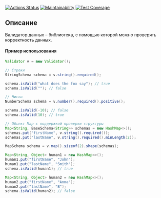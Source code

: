 [![Actions Status](https://github.com/ean3ena/java-project-78/actions/workflows/hexlet-check.yml/badge.svg)](https://github.com/ean3ena/java-project-78/actions)
[![Maintainability](https://api.codeclimate.com/v1/badges/73d3fbf708812bcc40cf/maintainability)](https://codeclimate.com/github/ean3ena/java-project-78/maintainability)
[![Test Coverage](https://api.codeclimate.com/v1/badges/73d3fbf708812bcc40cf/test_coverage)](https://codeclimate.com/github/ean3ena/java-project-78/test_coverage)

## Описание
Валидатор данных – библиотека, с помощью которой можно проверять корректность данных.

#### Пример использования
```java
Validator v = new Validator();

// Строки
StringSchema schema = v.string().required();

schema.isValid("what does the fox say"); // true
schema.isValid(""); // false

// Числа
NumberSchema schema = v.number().required().positive();

schema.isValid(-10); // false
schema.isValid(10); // true

// Объект Map с поддержкой проверки структуры
Map<String, BaseSchema<String>> schemas = new HashMap<>();
schemas.put("firstName", v.string().required());
schemas.put("lastName", v.string().required().minLength(2));

MapSchema schema = v.map().sizeof(2).shape(schemas);

Map<String, Object> human1 = new HashMap<>();
human1.put("firstName", "John");
human1.put("lastName", "Smith");
schema.isValid(human1); // true

Map<String, Object> human2 = new HashMap<>();
human2.put("firstName", "Anna");
human2.put("lastName", "B");
schema.isValid(human2); // false

```

